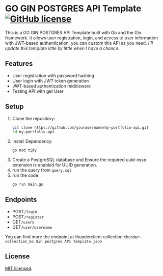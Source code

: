 # GO GIN POSTGRES API Template [![GitHub license](https://img.shields.io/badge/license-MIT-blue.svg)](https://github.com/gunavault/Go-Gin-Postgres-template/blob/main/LICENSE)

This is a GO GIN POSTGRES API Template built with Go and the Gin framework. It allows user registration, login, and access to user information with JWT-based authentication. you can custom this API as you need. _I'll update this template little by little when I have a chance_.


## Features

- User registration with password hashing
- User login with JWT token generation
- JWT-based authentication middleware
- Testing API with get User

## Setup

1. Clone the repository:
   ```bash
   git clone https://github.com/yourusername/my-portfolio-api.git
   cd my-portfolio-api
2. Install Dependency:
   ```bash
   go mod tidy
3. Create a PostgreSQL database and Ensure the required uuid-ossp extension is enabled for UUID generation.
4. run the query from `query.sql`
5. run the code :
   ```bash
   go run main.go

## Endpoints
- POST`/login`
- POST`/register`
- GET`/users`
- GET`/user/username`
  
You can find more the endpoint at thunderclient collection `thunder-collection_Go Gin postgres API template.json`

## License
[MIT licensed](./LICENSE).

